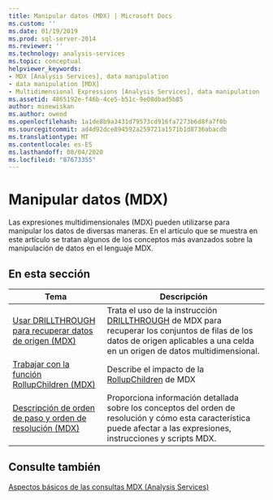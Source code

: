 ```yaml
---
title: Manipular datos (MDX) | Microsoft Docs
ms.custom: ''
ms.date: 01/19/2019
ms.prod: sql-server-2014
ms.reviewer: ''
ms.technology: analysis-services
ms.topic: conceptual
helpviewer_keywords:
- MDX [Analysis Services], data manipulation
- data manipulation [MDX]
- Multidimensional Expressions [Analysis Services], data manipulation
ms.assetid: 4865192e-f46b-4ce5-b51c-9e08dbad5b85
author: minewiskan
ms.author: owend
ms.openlocfilehash: 1a1de8b9a3431d79573cd916fa7273b6d8fa7f0b
ms.sourcegitcommit: ad4d92dce894592a259721a1571b1d8736abacdb
ms.translationtype: MT
ms.contentlocale: es-ES
ms.lasthandoff: 08/04/2020
ms.locfileid: "87673355"
---
```

# <a name="manipulating-data-mdx"></a>Manipular datos (MDX)

Las expresiones multidimensionales (MDX) pueden utilizarse para manipular los datos de diversas maneras. En el artículo que se muestra en este artículo se tratan algunos de los conceptos más avanzados sobre la manipulación de datos en el lenguaje MDX.

## <a name="in-this-section"></a>En esta sección

|Tema|Descripción|  
|-----------|-----------------|  
|[Usar DRILLTHROUGH para recuperar datos de origen &#40;MDX&#41;](mdx-data-manipulation-retrieve-source-data-using-drillthrough.md)|Trata el uso de la instrucción [DRILLTHROUGH](/sql/mdx/mdx-data-manipulation-drillthrough) de MDX para recuperar los conjuntos de filas de los datos de origen aplicables a una celda en un origen de datos multidimensional.|  
|[Trabajar con la función RollupChildren &#40;MDX&#41;](mdx-data-manipulation-rollupchildren-function.md)|Describe el impacto de la [RollupChildren](/sql/mdx/rollupchildren-mdx) de MDX
|[Descripción de orden de paso y orden de resolución &#40;MDX&#41;](mdx-data-manipulation-understanding-pass-order-and-solve-order.md)|Proporciona información detallada sobre los conceptos del orden de resolución y cómo esta característica puede afectar a las expresiones, instrucciones y scripts MDX.|  

<!-- ??

|[Script for Search and Replace] function on the analysis of multidimensional data.|

GeneMi is removing this commented row because it is unclear what article its link meant to link to.
Also, I had to add its leading '|' character, for consistency to aid bulk automated updated to our markdown source code.

GeneMi , 2019/01/19
-->

## <a name="see-also"></a>Consulte también

[Aspectos básicos de las consultas MDX (Analysis Services)](mdx-query-fundamentals-analysis-services.md)
